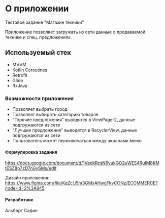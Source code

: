 
# О приложении
Тестовое задание "Магазин техники"

Приложение позволяет загружать из сети данные о продаваемой технике и спец. предложениях.


## Используемый стек
- MVVM
- Kotlin Coroutines
- Retrofit
- Glide
- RxJava


### Возможности приложения
- Позволяет выбрать город
- Позволяет выбирать категорию товаров
- "Горячие предложения" выводятся в ViewPager2, данные подгружаются из сети
- "Лучшие предложения" выводятся в RecyclerView, данные подгружаются из сети
- Пользователь может переключаться между экранами меню


#### Формулировка задания
https://docs.google.com/document/d/1VedkRcsN6yukGO2uWES4RuIM8KMtESZ8p7zD7nGySMs/edit

Дизайн приложения: https://www.figma.com/file/KqZcU5m3GMxAHwgFkvCONz/ECOMMERCE?node-id=2%3A845

#### Разработчик
Альберт Сафин

